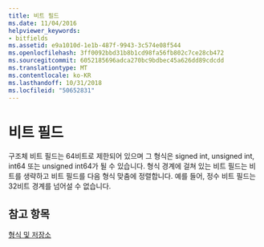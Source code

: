 ```yaml
---
title: 비트 필드
ms.date: 11/04/2016
helpviewer_keywords:
- bitfields
ms.assetid: e9a1010d-1e1b-487f-9943-3c574e08f544
ms.openlocfilehash: 3ff0092bbd31b8b1cd98fa56fb802c7ce28cb472
ms.sourcegitcommit: 6052185696adca270bc9bdbec45a626dd89cdcdd
ms.translationtype: MT
ms.contentlocale: ko-KR
ms.lasthandoff: 10/31/2018
ms.locfileid: "50652831"
---
```

# <a name="bitfields"></a>비트 필드

구조체 비트 필드는 64비트로 제한되어 있으며 그 형식은 signed int, unsigned int, int64 또는 unsigned int64가 될 수 있습니다. 형식 경계에 걸쳐 있는 비트 필드는 비트를 생략하고 비트 필드를 다음 형식 맞춤에 정렬합니다. 예를 들어, 정수 비트 필드는 32비트 경계를 넘어설 수 없습니다.

## <a name="see-also"></a>참고 항목

[형식 및 저장소](../build/types-and-storage.md)

